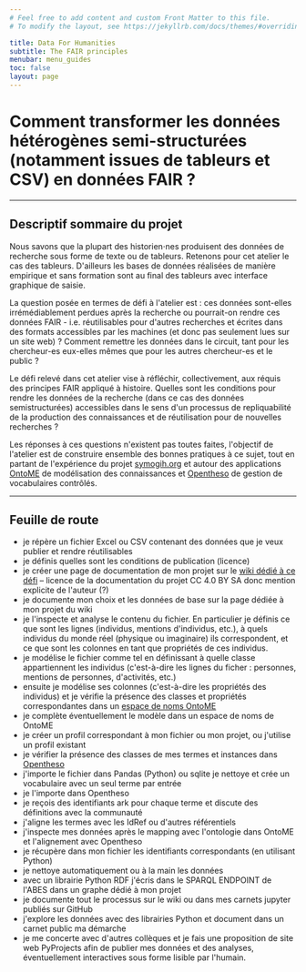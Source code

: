 ```yaml
---
# Feel free to add content and custom Front Matter to this file.
# To modify the layout, see https://jekyllrb.com/docs/themes/#overriding-theme-defaults

title: Data For Humanities
subtitle: The FAIR principles
menubar: menu_guides
toc: false
layout: page
---
```

# Comment transformer les données hétérogènes semi-structurées (notamment issues de tableurs et CSV) en données FAIR ?

--------------------------------------------------------

## Descriptif sommaire du projet

Nous savons que la plupart des historien⋅nes produisent des données de recherche sous forme de texte ou de tableurs. Retenons pour cet atelier le cas des tableurs. D'ailleurs les bases de données réalisées de manière empirique et sans formation sont au final des tableurs avec interface graphique de saisie.

La question posée en termes de défi à l'atelier est : ces données sont-elles irrémédiablement perdues après la recherche ou pourrait-on rendre ces données FAIR - i.e. réutilisables pour d'autres recherches et écrites dans des formats accessibles par les machines (et donc pas seulement lues sur un site web) ? Comment remettre les données dans le circuit, tant pour les chercheur-es eux-elles mêmes que pour les autres chercheur-es et le public ?

Le défi relevé dans cet atelier vise à réfléchir, collectivement, aux réquis des principes 
FAIR appliqué à histoire. Quelles sont les conditions pour rendre les données de la recherche (dans ce cas des données semistructurées) accessibles dans le sens d'un processus de repliquabilité de la production des connaissances et de réutilisation pour de nouvelles recherches ?

Les réponses à ces questions n'existent pas toutes faites, l'objectif de l'atelier est de construire ensemble des bonnes pratiques à ce sujet, tout en partant de l'expérience du projet [symogih.org](http://symogih.org/) et autour des applications [OntoME](https://ontome.net/) de modélisation des connaissances et [Opentheso](https://www.mom.fr/ressources-numeriques/opentheso) de gestion de vocabulaires contrôlés.

--------------------------------------------------------

## Feuille de route

* je répère un fichier Excel ou CSV contenant des données que je veux publier et rendre réutilisables
* je définis quelles sont les conditions de publication (licence)
* je créer une page de documentation de mon projet sur le [wiki dédié à ce défi](accueil) – licence de la documentation du projet CC 4.0 BY SA donc mention explicite de l'auteur (?)
* je documente mon choix et les données de base sur la page dédiée à mon projet du wiki
* je l'inspecte et analyse le contenu du fichier. En particulier je définis ce que sont les lignes (individus, mentions d'individus, etc.), à quels individus du monde réel (physique ou imaginaire) ils correspondent, et ce que sont les colonnes en tant que propriétés de ces individus.
* je modélise le fichier comme tel en définissant à quelle classe appartiennent les individus (c'est-à-dire les lignes du ficher : personnes, mentions de personnes, d'activités, etc.)
* ensuite je modélise ses colonnes (c'est-à-dire les propriétés des individus) et je vérifie la présence des classes et propriétés correspondantes dans un [espace de noms OntoME](https://ontome.net/namespace/3)
* je complète éventuellement le modèle dans un espace de noms de OntoME
* je créer un profil correspondant à mon fichier ou mon projet, ou j'utilise un profil existant
* je vérifier la présence des classes de mes termes et instances dans [Opentheso](https://ontomeopentheso.mom.fr/ontomeopentheso/index.xhtml)
* j'importe le fichier dans Pandas (Python) ou sqlite je nettoye et crée un vocabulaire avec un seul terme par entrée 
* je l'importe dans Opentheso 
* je reçois des identifiants ark pour chaque terme et discute des définitions avec la communauté 
* j'aligne les termes avec les IdRef ou d'autres référentiels
* j'inspecte mes données après le mapping avec l'ontologie dans OntoME et l'alignement avec Opentheso
* je récupère dans mon fichier les identifiants correspondants (en utilisant Python)
* je nettoye automatiquement ou à la main les données
* avec un librairie Python RDF j'écris dans le SPARQL ENDPOINT  de l'ABES dans un graphe dédié à mon projet
* je documente tout le processus sur le wiki ou dans mes carnets jupyter publiés sur GitHub
* j'explore les données avec des librairies Python et document dans un carnet public ma démarche
* je me concerte avec d'autres collèques et je fais une proposition de site web PyProjects afin de publier mes données et des analyses, éventuellement interactives sous forme lisible par l'humain.



